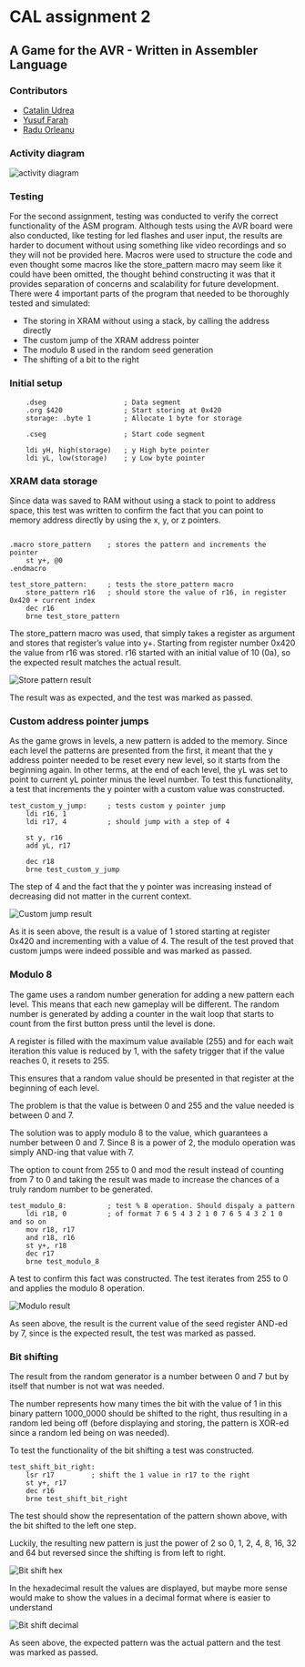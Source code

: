 # CAL assignment 2

## A Game for the AVR - Written in Assembler Language

### Contributors

* [Catalin Udrea](https://github.com/ucshadow/)
* [Yusuf Farah](https://github.com/yusufarah/)
* [Radu Orleanu](https://github.com/raduorleanu/)

### Activity diagram

![activity diagram](https://i.imgur.com/IQ9WowL.png)

### Testing

For the second assignment, testing was conducted to verify the correct functionality of the ASM program.
Although tests using the AVR board were also conducted, like testing for led flashes and user input, the results are harder to document without using something like video recordings and so they will not be provided here.
Macros were used to structure the code and even thought some macros like the store_pattern macro may seem like it could have been omitted, the thought behind constructing it was that it provides separation of concerns and scalability for future development.
There were 4 important parts of the program that needed to be thoroughly tested and simulated:

* The storing in XRAM without using a stack, by calling the address directly
* The custom jump of the XRAM address pointer
* The modulo 8 used in the random seed generation
* The shifting of a bit to the right

### Initial setup

```assembly
    .dseg                   ; Data segment
    .org $420               ; Start storing at 0x420
    storage: .byte 1        ; Allocate 1 byte for storage

    .cseg                   ; Start code segment

    ldi yH, high(storage)   ; y High byte pointer
    ldi yL, low(storage)    ; y Low byte pointer
```

### XRAM data storage

Since data was saved to RAM without using a stack to point to address space, this test was written to confirm the fact that you can point to memory address directly by using the x, y, or z pointers.

```assembly

.macro store_pattern    ; stores the pattern and increments the pointer					
    st y+, @0
.endmacro

test_store_pattern:     ; tests the store_pattern macro
    store_pattern r16   ; should store the value of r16, in register 0x420 + current index
    dec r16
    brne test_store_pattern
```

The store_pattern macro was used, that simply takes a register as argument and stores that register’s value into y+.
Starting from register number 0x420 the value from r16 was stored. r16 started with an initial value of 10 (0a), so the expected result matches the actual result. 

![Store pattern result](https://i.imgur.com/MZOE9Cj.png)

The result was as expected, and the test was marked as passed.

### Custom address pointer jumps

As the game grows in levels, a new pattern is added to the memory. Since each level the patterns are presented from the first, it meant that the y address pointer needed to be reset every new level, so it starts from the beginning again. In other terms, at the end of each level, the yL was set to point to current yL pointer minus the level number.
To test this functionality, a test that increments the y pointer with a custom value was constructed.

```assembly
test_custom_y_jump:     ; tests custom y pointer jump
    ldi r16, 1
    ldi r17, 4          ; should jump with a step of 4

    st y, r16
    add yL, r17

    dec r18
    brne test_custom_y_jump
```

The step of 4 and the fact that the y pointer was increasing instead of decreasing did not matter in the current context.

![Custom jump result](https://i.imgur.com/sWTLLYX.png)

As it is seen above, the result is a value of 1 stored starting at register 0x420 and incrementing with a value of 4.
The result of the test proved that custom jumps were indeed possible and was marked as passed.

### Modulo 8

The game uses a random number generation for adding a new pattern each level. This means that each new gameplay will be different. The random number is generated by adding a counter in the wait loop that starts to count from the first button press until the level is done. 

A register is filled with the maximum value available (255) and for each wait iteration this value is reduced by 1, with the safety trigger that if the value reaches 0, it resets to 255. 

This ensures that a random value should be presented in that register at the beginning of each level. 

The problem is that the value is between 0 and 255 and the value needed is between 0 and 7.

The solution was to apply modulo 8 to the value, which guarantees a number between 0 and 7. Since 8 is a power of 2, the modulo operation was simply AND-ing that value with 7.

The option to count from 255 to 0 and mod the result instead of counting from 7 to 0 and taking the result was made to increase the chances of a truly random number to be generated. 

```assembly
test_modulo_8:          ; test % 8 operation. Should dispaly a pattern
    ldi r18, 0          ; of format 7 6 5 4 3 2 1 0 7 6 5 4 3 2 1 0 and so on
    mov r18, r17
    and r18, r16
    st y+, r18
    dec r17
    brne test_modulo_8
```

A test to confirm this fact was constructed. The test iterates from 255 to 0 and applies the modulo 8 operation.

![Modulo result](https://i.imgur.com/kyAL7uP.png)

As seen above, the result is the current value of the seed register AND-ed by 7, since is the expected result, the test was marked as passed.

### Bit shifting

The result from the random generator is a number between 0 and 7 but by itself that number is not wat was needed. 

The number represents how many times the bit with the value of 1 in this binary pattern
1000_0000 should be shifted to the right, thus resulting in a random led being off (before displaying and storing, the pattern is XOR-ed since a random led being on was needed).

To test the functionality of the bit shifting a test was constructed.

```assembly
test_shift_bit_right:
    lsr r17         ; shift the 1 value in r17 to the right
    st y+, r17
    dec r16
    brne test_shift_bit_right
```

The test should show the representation of the pattern shown above, with the bit shifted to the left one step. 

Luckily, the resulting new pattern is just the power of 2 so 0, 1, 2, 4, 8, 16, 32 and 64 but reversed since the shifting is from left to right.

![Bit shift hex](https://i.imgur.com/5sF5XRo.png)

In the hexadecimal result the values are displayed, but maybe more sense would make to show the values in a decimal format where is easier to understand

![Bit shift decimal](https://i.imgur.com/NZ9kqGc.png)

As seen above, the expected pattern was the actual pattern and the test was marked as passed.